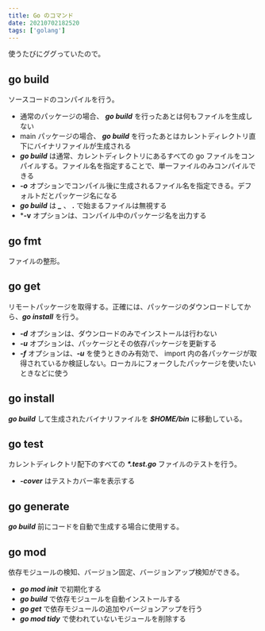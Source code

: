 ```yaml
---
title: Go のコマンド
date: 20210702182520
tags: ['golang']
---
```


使うたびにググっていたので。
## go build
ソースコードのコンパイルを行う。
- 通常のパッケージの場合、 ***go build*** を行ったあとは何もファイルを生成しない
- main パッケージの場合、 ***go build*** を行ったあとはカレントディレクトリ直下にバイナリファイルが生成される
- ***go build*** は通常、カレントディレクトリにあるすべての go ファイルをコンパイルする。ファイル名を指定することで、単一ファイルのみコンパイルできる
- ***-o*** オプションでコンパイル後に生成されるファイル名を指定できる。デフォルトだとパッケージ名になる
- ***go build*** は ***_*** 、 ***.*** で始まるファイルは無視する
- ***-v** オプションは、コンパイル中のパッケージ名を出力する

## go fmt
ファイルの整形。

## go get
リモートパッケージを取得する。正確には、パッケージのダウンロードしてから、***go install*** を行う。
- ***-d*** オプションは、ダウンロードのみでインストールは行わない
- ***-u*** オプションは、パッケージとその依存パッケージを更新する
- ***-f*** オプションは、***-u*** を使うときのみ有効で、 import 内の各パッケージが取得されているか検証しない。ローカルにフォークしたパッケージを使いたいときなどに使う

## go install
***go build*** して生成されたバイナリファイルを ***$HOME/bin*** に移動している。

## go test
カレントディレクトリ配下のすべての ***\*.test.go*** ファイルのテストを行う。
- ***-cover*** はテストカバー率を表示する

## go generate
***go build*** 前にコードを自動で生成する場合に使用する。

## go mod
依存モジュールの検知、バージョン固定、バージョンアップ検知ができる。
- ***go mod init*** で初期化する
- ***go build*** で依存モジュールを自動インストールする
- ***go get*** で依存モジュールの追加やバージョンアップを行う
- ***go mod tidy*** で使われていないモジュールを削除する
